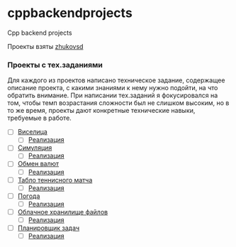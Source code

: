 # cppbackendprojects
Cpp backend projects

Проекты взяты [zhukovsd](https://zhukovsd.github.io/java-backend-learning-course/)

### Проекты с тех.заданиями

Для каждого из проектов написано техническое задание, содержащее описание проекта, с какими знаниями к нему нужно подойти, на что обратить внимание. При написании тех.заданий я фокусировался на том, чтобы темп возрастания сложности был не слишком высоким, но в то же время, проекты дают конкретные технические навыки, требуемые в работе.

- [ ] [Виселица](https://zhukovsd.github.io/java-backend-learning-course/Projects/Hangman/)
  - [ ] [Реализация]()
- [ ] [Симуляция](https://zhukovsd.github.io/java-backend-learning-course/Projects/Simulation/)
  - [ ] [Реализация]()
- [ ] [Обмен валют](https://zhukovsd.github.io/java-backend-learning-course/Projects/CurrencyExchange/)
  - [ ] [Реализация]()
- [ ] [Табло теннисного матча](https://zhukovsd.github.io/java-backend-learning-course/Projects/TennisScoreboard/)
  - [ ] [Реализация]() 
- [ ] [Погода](https://zhukovsd.github.io/java-backend-learning-course/Projects/WeatherViewer/)
  - [ ] [Реализация]()
- [ ] [Облачное хранилище файлов](https://zhukovsd.github.io/java-backend-learning-course/Projects/CloudFileStorage/)
  - [ ] [Реализация]()
- [ ] [Планировщик задач](https://zhukovsd.github.io/java-backend-learning-course/Projects/TaskTracker/)
  - [ ] [Реализация]()
